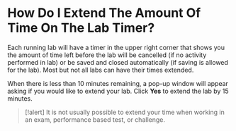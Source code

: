 # How Do I Extend The Amount Of Time On The Lab Timer?

Each running lab will have a timer in the upper right corner that shows you the amount of time left before the lab will be cancelled (if no activity performed in lab) or be saved and closed automatically (if saving is allowed for the lab). Most but not all labs can have their times extended. 

When there is less than 10 minutes remaining, a pop-up window will appear asking if you would like to extend your lab. Click **Yes** to extend the lab by 15 minutes.

>[!alert] It is not usually possible to extend your time when working in an exam, performance based test, or challenge. 
